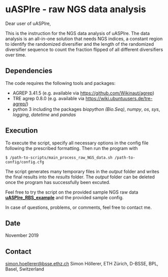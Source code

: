 # uASPIre - raw NGS data analysis

Dear user of uASPIre,

This is the instruction for the NGS data analysis of uASPIre. The data analysis is an all-in-one solution that needs NGS indices, a constant region to identify the randomized diversifier and the length of the randomized diversifier sequence to count the fraction flipped of all different diversifiers over time.

## Dependencies
The code requires the following tools and packages:
+ AGREP 3.41.5 (e.g. available via https://github.com/Wikinaut/agrep)
+ TRE agrep 0.8.0 (e.g. available via https://wiki.ubuntuusers.de/tre-agrep/)
+ python 3 including the packages _biopython (Bio.Seq)_, _numpy_, _os_, _sys_, _logging_, _datetime_ and _pandas_

## Execution
To execute the script, specify all necessary options in the config file following the prescribed formatting. Then run the program with

	$ /path-to-scripts/main_process_raw_NGS_data.sh /path-to-config/config.cfg

The script generates many temporary files in the _output_ folder and writes the final results into the _results_ folder. The _output_ folder can be deleted once the program has successfully been excuted.

Feel free to try the script on the provided sample NGS raw data [**uASPIre_RBS_example**](uASPIre_RBS_example) and the provided sample config.

In case of questions, problems, or comments, feel free to contact me.

## Date
November 2019

## Contact
simon.hoellerer@bsse.ethz.ch
Simon Höllerer, ETH Zürich, D-BSSE, BPL, Basel, Switzerland 

